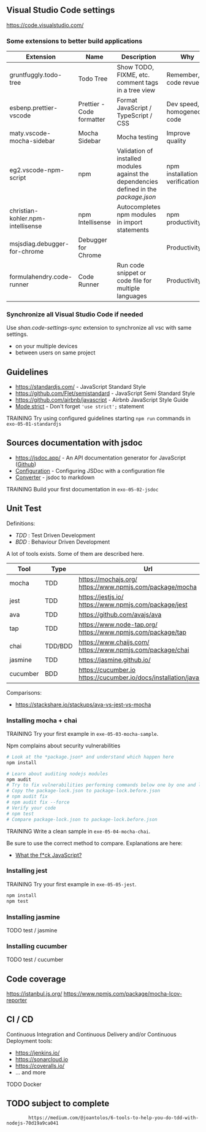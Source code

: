 #

## Visual Studio Code settings

https://code.visualstudio.com/

### Some extensions to better build applications

| Extension                         | Name                      | Description                                                                            | Why                           |
| --------------------------------- | ------------------------- | -------------------------------------------------------------------------------------- | ----------------------------- |
| gruntfuggly.todo-tree             | Todo Tree                 | Show TODO, FIXME, etc. comment tags in a tree view                                     | Remember, code revue          |
| esbenp.prettier-vscode            | Prettier - Code formatter | Format JavaScript / TypeScript / CSS                                                   | Dev speed, homogeneous code   |
| maty.vscode-mocha-sidebar         | Mocha Sidebar             | Mocha testing                                                                          | Improve quality               |
| eg2.vscode-npm-script             | npm                       | Validation of installed modules against the dependencies defined in the _package.json_ | npm installation verification |
| christian-kohler.npm-intellisense | npm Intellisense          | Autocompletes npm modules in import statements                                         | npm productivity              |
| msjsdiag.debugger-for-chrome      | Debugger for Chrome       |                                                                                        | Productivity                  |
| formulahendry.code-runner         | Code Runner               | Run code snippet or code file for multiple languages                                   | Productivity                  |

### Synchronize all Visual Studio Code if needed

Use _shan.code-settings-sync_ extension to synchronize all vsc with same settings.

- on your multiple devices
- between users on same project

## Guidelines

- https://standardjs.com/ - JavaScript Standard Style
- https://github.com/Flet/semistandard - JavaScript Semi Standard Style
- https://github.com/airbnb/javascript - Airbnb JavaScript Style Guide
- [Mode strict](https://stackoverflow.com/questions/1335851/what-does-use-strict-do-in-javascript-and-what-is-the-reasoning-behind-it) - Don't forget `'use strict';` statement

TRAINING Try using configured guidelines starting `npm run` commands in `exo-05-01-standardjs`

## Sources documentation with jsdoc

- https://jsdoc.app/ - An API documentation generator for JavaScript ([Github](https://github.com/jsdoc/jsdoc))
- [Configuration](https://jsdoc.app/about-configuring-jsdoc.html) - Configuring JSDoc with a configuration file
- [Converter](https://www.npmjs.com/package/jsdoc-to-markdown) - jsdoc to markdown

TRAINING Build your first documentation in `exo-05-02-jsdoc`

## Unit Test

Definitions:

- _TDD_ : Test Driven Development
- _BDD_ : Behaviour Driven Development

A lot of tools exists. Some of them are described here.

| Tool     | Type    | Url                                                                   |
| -------- | ------- | --------------------------------------------------------------------- |
| mocha    | TDD     | https://mochajs.org/ https://www.npmjs.com/package/mocha              |
| jest     | TDD     | https://jestjs.io/ https://www.npmjs.com/package/jest                 |
| ava      | TDD     | https://github.com/avajs/ava                                          |
| tap      | TDD     | https://www.node-tap.org/ https://www.npmjs.com/package/tap           |
| chai     | TDD/BDD | https://www.chaijs.com/ https://www.npmjs.com/package/chai            |
| jasmine  | TDD     | https://jasmine.github.io/                                            |
| cucumber | BDD     | https://cucumber.io https://cucumber.io/docs/installation/javascript/ |

Comparisons:

- https://stackshare.io/stackups/ava-vs-jest-vs-mocha

### Installing mocha + chai

TRAINING Try your first example in `exe-05-03-mocha-sample`.

Npm complains about security vulnerabilities

```bash
# Look at the *package.json* and understand which happen here
npm install

# Learn about auditing nodejs modules
npm audit
# Try to fix vulnerabilities performing commands below one by one and look at the results
# Copy the package-lock.json to package-lock.before.json
# npm audit fix
# npm audit fix --force
# Verify your code
# npm test
# Compare package-lock.json to package-lock.before.json
```

TRAINING Write a clean sample in `exe-05-04-mocha-chai`.

Be sure to use the correct method to compare. Explanations are here:

- [What the f\*ck JavaScript?](https://github.com/denysdovhan/wtfjs)

### Installing jest

TRAINING Try your first example in `exe-05-05-jest`.

```bash
npm install
npm test
```

### Installing jasmine

TODO test / jasmine

### Installing cucumber

TODO test / cucumber

## Code coverage

https://istanbul.js.org/
https://www.npmjs.com/package/mocha-lcov-reporter

## CI / CD

Continuous Integration and Continuous Delivery and/or Continuous Deployment tools:

- https://jenkins.io/
- https://sonarcloud.io
- https://coveralls.io/
- ... and more

TODO Docker

## TODO subject to complete

    		https://medium.com/@joantolos/6-tools-to-help-you-do-tdd-with-nodejs-70d19a9ca041
